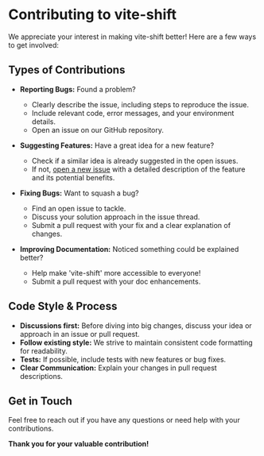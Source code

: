 # Contributing to vite-shift

We appreciate your interest in making vite-shift better! Here are a few ways to get involved:

## Types of Contributions

* **Reporting Bugs:** Found a problem?
    * Clearly describe the issue, including steps to reproduce the issue.
    * Include relevant code, error messages, and your environment details.
    * Open an issue on our GitHub repository.

* **Suggesting Features:** Have a great idea for a new feature?
    *  Check if a similar idea is already suggested in the open issues.
    * If not, [open a new issue](https://github.com/classicShumba/vite-shift/issues/new/choose) with a detailed description of the feature and its potential benefits.

* **Fixing Bugs:**  Want to squash a bug?
    * Find an open issue to tackle.
    * Discuss your solution approach in the issue thread.
    * Submit a pull request with your fix and a clear explanation of changes.

* **Improving Documentation:** Noticed something could be explained better?
    * Help make 'vite-shift' more accessible to everyone!
    * Submit a pull request with your doc enhancements.

## Code Style & Process

* **Discussions first:** Before diving into big changes, discuss your idea or approach in an issue or pull request.
* **Follow existing style:** We strive to maintain consistent code formatting for readability.
* **Tests:** If possible, include tests with new features or bug fixes.
* **Clear Communication:**  Explain your changes in pull request descriptions.

## Get in Touch

Feel free to reach out if you have any questions or need help with your contributions.

**Thank you for your valuable contribution!** 
